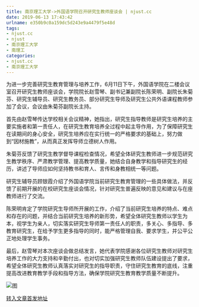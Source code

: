```yaml
---
title: 南京理工大学->外国语学院召开研究生教师座谈会 | njust.cc
date: 2019-06-13 17:43:42
urlname: e350b9c0a159dc5d243e9a4479f5e48d
tags: 
- njust.cc
- njust
- 南京理工大学
- 南理工
categories:
- njust.cc
- 南京理工大学
---
```



为进一步完善研究生教育管理与培养工作，6月11日下午，外国语学院在二楼会议室召开研究生教师座谈会，学院院长赵雪琴、副书记兼副院长陈荣明、副院长朱菊芬、研究生辅导员、研究生教务员、部分研究生导师及研究生公共外语课程教师参加了会议，会议由朱菊芬副院长主持。

首先由赵雪琴传达学校相关会议精神，她指出，研究生指导教师是研究生培养的主要实施者和第一责任人，在研究生教育培养全过程中起主导作用，为了保障研究生在读期间的身心安全，研究生培养应在实行统一的严格要求的基础上，努力做到“因材施教”，从而真正发挥导师立德树人作用。

朱菊芬反馈了研究生教学督导课程检查情况，希望全体研究生教师进一步规范研究生教学秩序、严肃教学管理、提高教学质量，她结合自身教学和指导研究生的经历，讲述了导师应如何坚持教书和育人、言传和身教相统一等问题。

研究生辅导员顾银霞介绍了外国语学院当前研究生教育管理的一些具体做法，并反馈了前期开展的在校研究生座谈会情况，针对研究生普遍反映的意见和建议与在座教师进行了交流。

陈荣明肯定了学院研究生导师所开展的工作，介绍了当前研究生培养的特点、难点和存在的问题，并结合当前研究生培养的新形势，希望全体研究生教师以学生为本，视学生为亲人，切实落实研究生导师第一责任人的职责，多关心、多指导、多教育研究生，在给予学生更多指导的同时，能严格管理自我、要求学生，并公平公正地处理学生事务。

最后，赵雪琴对本次座谈会做总结发言，她代表学院感谢各位研究生教师对研究生培养工作的大力支持和辛勤付出，也对切实加强研究生教师队伍建设提出了要求，希望全体研究生教师认真落实对研究生的指导职责，守住研究生教育的底线，注重提高改进教育教学手段和指导方法，确保学院研究生教育教学质量不断提升。



![图](http://zs.njust.edu.cn/_upload/article/images/85/03/1a91a9e4496cabca7a566f148e3d/e29aa9a9-dcf7-432b-99f2-3f006b2dcb96.jpg)

[转入文章首发地址](http://zs.njust.edu.cn/1b/82/c4621a203650/page.htm)